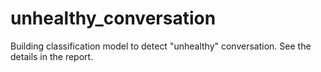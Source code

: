 # unhealthy_conversation

Building classification model to detect "unhealthy" conversation. See the details in the report.
